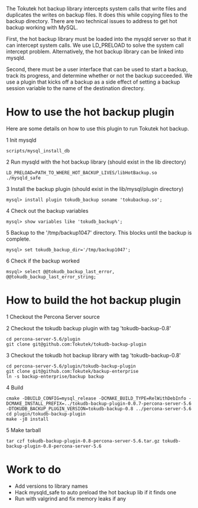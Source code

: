The Tokutek hot backup library intercepts system calls that write files and duplicates the writes on backup files. It does this while copying files to the backup directory.  There are two technical issues to address to get hot backup working with MySQL.

First, the hot backup library must be loaded into the mysqld server so that it can intercept system calls.  We use LD_PRELOAD to solve the system call intercept problem.  Alternatively, the hot backup library can be linked into mysqld.

Second, there must be a user interface that can be used to start a backup, track its progress, and determine whether or not the backup succeeded.  We use a plugin that kicks off a backup as a side effect of setting a backup session variable to the name of the destination directory.

# How to use the hot backup plugin

Here are some details on how to use this plugin to run Tokutek hot backup.

1 Init mysqld
```
scripts/mysql_install_db
```

2 Run mysqld with the hot backup library (should exist in the lib directory)
```
LD_PRELOAD=PATH_TO_WHERE_HOT_BACKUP_LIVES/libHotBackup.so ./mysqld_safe
```

3 Install the backup plugin (should exist in the lib/mysql/plugin directory)
```
mysql> install plugin tokudb_backup soname 'tokubackup.so';
````

4 Check out the backup variables
```
mysql> show variables like 'tokudb_backup%';
```

5 Backup to the '/tmp/backup1047' directory.  This blocks until the backup is complete.
```
mysql> set tokudb_backup_dir='/tmp/backup1047';
```

6 Check if the backup worked
```
msyql> select @@tokudb_backup_last_error, @@tokudb_backup_last_error_string;
```

# How to build the hot backup plugin

1 Checkout the Percona Server source

2 Checkout the tokudb backup plugin with tag 'tokudb-backup-0.8'
```
cd percona-server-5.6/plugin
git clone git@github.com:Tokutek/tokudb-backup-plugin
```

3 Checkout the tokudb hot backup library with tag 'tokudb-backup-0.8'
```
cd percona-server-5.6/plugin/tokudb-backup-plugin
git clone git@github.com:Tokutek/backup-enterprise
ln -s backup-enterprise/backup backup
```

4 Build
```
cmake -DBUILD_CONFIG=mysql_release -DCMAKE_BUILD_TYPE=RelWithDebInfo -DCMAKE_INSTALL_PREFIX=../tokudb-backup-plugin-0.0.7-percona-server-5.6 -DTOKUDB_BACKUP_PLUGIN_VERSION=tokudb-backup-0.8 ../percona-server-5.6
cd plugin/tokudb-backup-plugin
make -j8 install
```

5 Make tarball
```
tar czf tokudb-backup-plugin-0.8-percona-server-5.6.tar.gz tokudb-backup-plugin-0.8-percona-server-5.6
```

# Work to do
- Add versions to library names
- Hack mysqld_safe to auto preload the hot backup lib if it finds one
- Run with valgrind and fix memory leaks if any